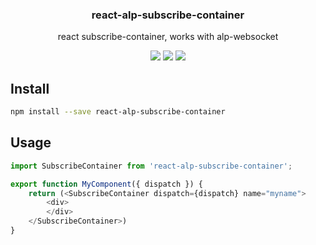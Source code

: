 <h3 align="center">
  react-alp-subscribe-container
</h3>

<p align="center">
  react subscribe-container, works with alp-websocket
</p>

<p align="center">
  <a href="https://npmjs.org/package/react-alp-subscribe-container"><img src="https://img.shields.io/npm/v/react-alp-subscribe-container.svg?style=flat-square"></a>
  <a href="https://david-dm.org/alpjs/react-alp-subscribe-container"><img src="https://david-dm.org/alpjs/react-alp-subscribe-container.svg?style=flat-square"></a>
  <a href="https://dependencyci.com/github/alpjs/react-alp-subscribe-container"><img src="https://dependencyci.com/github/alpjs/react-alp-subscribe-container/badge?style=flat-square"></a>
</p>

## Install

```sh
npm install --save react-alp-subscribe-container
```

## Usage

```js
import SubscribeContainer from 'react-alp-subscribe-container';

export function MyComponent({ dispatch }) {
    return (<SubscribeContainer dispatch={dispatch} name="myname">
        <div>
        </div>
    </SubscribeContainer>)
}
```
